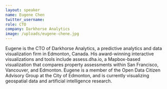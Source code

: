 ```yaml
---
layout: speaker
name: Eugene Chen
twitter_username:
role: CTO
company: Darkhorse Analytics
image: /uploads/eugene-chene.jpg
---
```


Eugene is the CTO of Darkhorse Analytics, a predictive analytics and data visualization firm in Edmonton, Canada. His award-winning interactive visualizations and tools include assess.dha.io, a Mapbox-based visualization that compares property assessments within San Francisco, Vancouver, and Edmonton. Eugene is a member of the Open Data Citizen Advisory Group at the City of Edmonton, and is currently visualizing geospatial data and artificial intelligence research.